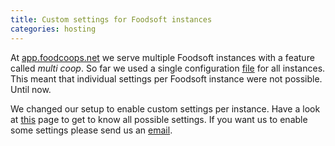 ```yaml
---
title: Custom settings for Foodsoft instances
categories: hosting
---
```


At [app.foodcoops.net](https://app.foodcoops.net) we serve multiple Foodsoft instances with a feature called *multi coop*. So far we used a single configuration [file](https://github.com/foodcoops/foodsoft/blob/master/config/app_config.yml.SAMPLE) for all instances. This meant that individual settings per Foodsoft instance were not possible. Until now.

We changed our setup to enable custom settings per instance. Have a look at [this](https://github.com/foodcoops/foodcoops.net/blob/master/Ansible/roles/foodsoft/Configuration.md) page to get to know all possible settings. If you want us to enable some settings please send us an [email](mailto:hosting@lists.foodcoops.net).
